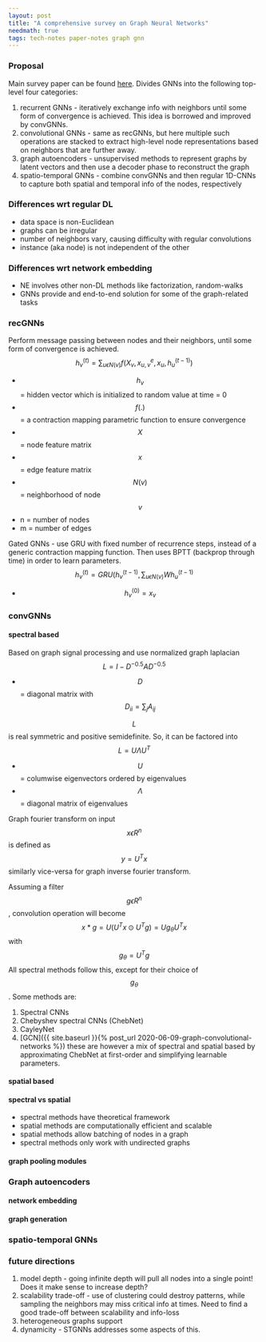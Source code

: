 ```yaml
---
layout: post
title: "A comprehensive survey on Graph Neural Networks"
needmath: true
tags: tech-notes paper-notes graph gnn
---
```


### Proposal
Main survey paper can be found [here](https://arxiv.org/pdf/1901.00596.pdf).
Divides GNNs into the following top-level four categories:
1. recurrent GNNs - iteratively exchange info with neighbors until some form of
   convergence is achieved. This idea is borrowed and improved by convGNNs.
2. convolutional GNNs - same as recGNNs, but here multiple such operations are
   stacked to extract high-level node representations based on neighbors that
   are further away.
3. graph autoencoders - unsupervised methods to represent graphs by latent
   vectors and then use a decoder phase to reconstruct the graph
4. spatio-temporal GNNs - combine convGNNs and then regular 1D-CNNs to capture
   both spatial and temporal info of the nodes, respectively

### Differences wrt regular DL
- data space is non-Euclidean
- graphs can be irregular
- number of neighbors vary, causing difficulty with regular convolutions
- instance (aka node) is not independent of the other

### Differences wrt network embedding
- NE involves other non-DL methods like factorization, random-walks
- GNNs provide and end-to-end solution for some of the graph-related tasks

### recGNNs
Perform message passing between nodes and their neighbors, until some form of
convergence is achieved.
$$h_v^{(t)} = \sum_{u \epsilon N(v)} f(X_v, x_{u,v}^e, x_u, h_u^{(t-1)})$$
* $$h_v$$ = hidden vector which is initialized to random value at time = 0
* $$f(.)$$ = a contraction mapping parametric function to ensure convergence
* $$X$$ = node feature matrix
* $$x$$ = edge feature matrix
* $$N(v)$$ = neighborhood of node $$v$$
* n = number of nodes
* m = number of edges

Gated GNNs - use GRU with fixed number of recurrence steps, instead of a
generic contraction mapping function. Then uses BPTT (backprop through time)
in order to learn parameters.
$$h_v^{(t)} = GRU(h_v^{(t-1)}, \sum_{u \epsilon N(v)} W h_u^{(t-1)}$$
* $$h_v^{(0)} = x_v$$

### convGNNs

#### spectral based
Based on graph signal processing and use normalized graph laplacian
$$L = I - D^{-0.5} A D^{-0.5}$$
* $$D$$ = diagonal matrix with $$D_{ii} = \sum_j A_{ij}$$

$$L$$ is real symmetric and positive semidefinite. So, it can be factored into
$$L = U \Lambda U^T$$
* $$U$$ = columwise eigenvectors ordered by eigenvalues
* $$\Lambda$$ = diagonal matrix of eigenvalues

Graph fourier transform on input $$x \epsilon R^n$$ is defined as $$y = U^T x$$
similarly vice-versa for graph inverse fourier transform.

Assuming a filter $$g \epsilon R^n$$, convolution operation will become
$$x*g = U (U^T x \odot U^T g) = U g_{\theta} U^T x$$ with $$g_{\theta} = U^T g$$
All spectral methods follow this, except for their choice of $$g_{\theta}$$.
Some methods are:
1. Spectral CNNs
2. Chebyshev spectral CNNs (ChebNet)
3. CayleyNet
4. [GCN]({{ site.baseurl }}{% post_url 2020-06-09-graph-convolutional-networks %})
   these are however a mix of spectral and spatial based by approximating
   ChebNet at first-order and simplifying learnable parameters.

#### spatial based

#### spectral vs spatial
- spectral methods have theoretical framework
- spatial methods are computationally efficient and scalable
- spatial methods allow batching of nodes in a graph
- spectral methods only work with undirected graphs

#### graph pooling modules

### Graph autoencoders

#### network embedding

#### graph generation

### spatio-temporal GNNs

### future directions
1. model depth - going infinite depth will pull all nodes into a single point!
   Does it make sense to increase depth?
2. scalability trade-off - use of clustering could destroy patterns, while
   sampling the neighbors may miss critical info at times. Need to find a good
   trade-off between scalability and info-loss
3. heterogeneous graphs support
4. dynamicity - STGNNs addresses some aspects of this.
